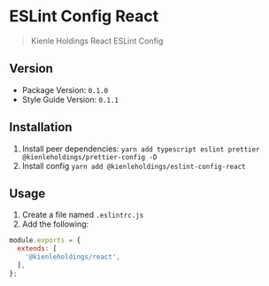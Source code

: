 # ESLint Config React

> Kienle Holdings React ESLint Config

## Version

- Package Version: `0.1.0`
- Style Guide Version: `0.1.1`

## Installation

1. Install peer dependencies:
   `yarn add typescript eslint prettier @kienleholdings/prettier-config -D`
1. Install config `yarn add @kienleholdings/eslint-config-react`

## Usage

1. Create a file named `.eslintrc.js`
1. Add the following:

```JavaScript
module.exports = {
  extends: [
    '@kienleholdings/react',
  ],
};
```
